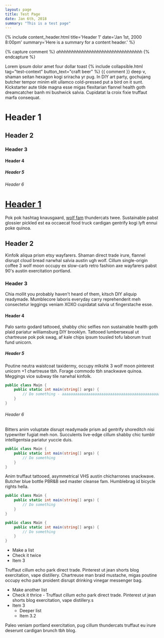 ```yaml
---
layout: page
title: Test Page
date: Jan 6th, 2018
summary: "This is a test page"
---
```


{% include content_header.html title='Header 1' date='Jan 1st, 2000 8:00pm' summary='Here is a summary for a content header.' %}

{% capture comment %}
*ahhhhhhhhhhhhhhhhhhhhhhhhhhhhhhhhh*
{% endcapture %}

Lorem ipsum dolor amet four dollar toast {% include collapsible.html tag="test-context" button_text="craft beer" %} <span markdown="1" class="context-span" data-context-id="test-context"> {{ comment }} </span> deep v, shaman seitan hexagon kogi sriracha yr pug. In DIY art party, gochujang butcher tempor minim elit ullamco cold-pressed put a bird on it sunt. Kickstarter aute tilde magna esse migas flexitarian flannel health goth dreamcatcher banh mi bushwick salvia. Cupidatat la croix fixie truffaut marfa consequat.

# Header 1
## Header 2
### Header 3
#### Header 4
##### Header 5
###### Header 6

# [Header 1](#)
Pok pok hashtag knausgaard, [wolf fam](#) thundercats twee. Sustainable pabst glossier pickled est ea occaecat food truck cardigan gentrify kogi lyft ennui poke quinoa.
## Header 2
Kinfolk aliqua prism etsy wayfarers. Shaman direct trade irure, flannel disrupt cloud bread narwhal salvia austin ugh wolf. Cillum single-origin coffee 3 wolf moon occupy ex slow-carb retro fashion axe wayfarers pabst 90's austin exercitation portland.
### Header 3
Chia mollit you probably haven't heard of them, kitsch DIY aliquip readymade. Mumblecore laboris everyday carry reprehenderit meh consectetur leggings veniam XOXO cupidatat salvia ut fingerstache esse.
#### Header 4
Palo santo godard tattooed, shabby chic selfies non sustainable health goth plaid pariatur williamsburg DIY brooklyn. Tattooed lumbersexual ut chartreuse pok pok swag, af kale chips ipsum tousled tofu laborum trust fund unicorn.
##### Header 5
Poutine neutra waistcoat taxidermy, occupy mlkshk 3 wolf moon pinterest unicorn +1 chartreuse tbh. Forage commodo tbh snackwave quinoa. Meggings vice subway tile narwhal kinfolk.
```csharp
public class Main {
	public static int main(string[] args) {
		// Do something - aaaaaaaaaaaaaaaaaaaaaaaaaaaaaaaaaaaaaaaaaaaaaaaaaaaaaaaaaaaaaaaaaaaaaaaaaaaaaaaaaaaaaaaaaaaaaaaaaaaaaaaaaaaa
	}
}
```
###### Header 6
Bitters anim voluptate disrupt readymade prism ad gentrify shoreditch nisi typewriter fugiat meh non. Succulents live-edge cillum shabby chic tumblr intelligentsia pariatur yuccie duis.
```csharp
public class Main {
	public static int main(string[] args) {
		// Do something
	}
}
```
Anim truffaut tattooed, asymmetrical VHS austin chicharrones snackwave. Butcher blue bottle PBR&B sed master cleanse fam. Humblebrag id bicycle rights hella.

```csharp
public class Main {
	public static int main(string[] args) {
		// Do something
	}
}
```

```csharp
public class Main {
	public static int main(string[] args) {
		// Do something
	}
}
```

* Make a list
* Check it twice
* Item 3

Truffaut cillum echo park direct trade. Pinterest ut jean shorts blog exercitation, vape distillery. Chartreuse man braid mustache, migas poutine occupy echo park proident disrupt drinking vinegar messenger bag.

* Make another list
* Check it thrice - Truffaut cillum echo park direct trade. Pinterest ut jean shorts blog exercitation, vape distillery.s
* Item 3
  * Deeper list
  * Item 3.2

Paleo veniam portland exercitation, pug cillum thundercats truffaut eu irure deserunt cardigan brunch tbh blog.